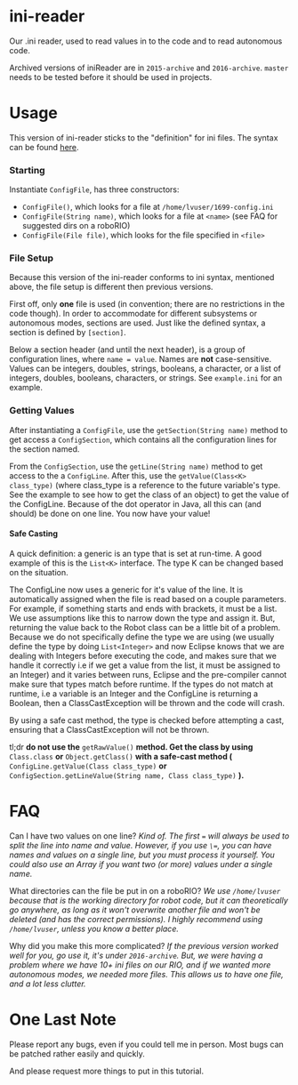 # ini-reader

Our .ini reader, used to read values in to the code and to read autonomous code.

Archived versions of iniReader are in `2015-archive` and `2016-archive`. `master` needs to be tested before it should be used in projects.

# Usage

This version of ini-reader sticks to the "definition" for ini files. The syntax can be found [here](https://en.wikipedia.org/wiki/INI_file).

### Starting

Instantiate `ConfigFile`, has three constructors:
- `ConfigFile()`, which looks for a file at `/home/lvuser/1699-config.ini`
- `ConfigFile(String name)`, which looks for a file at `<name>` (see FAQ for suggested dirs on a roboRIO)
- `ConfigFile(File file)`, which looks for the file specified in `<file>`

### File Setup

Because this version of the ini-reader conforms to ini syntax, mentioned above, the file setup is different then previous versions.

First off, only **one** file is used (in convention; there are no restrictions in the code though). In order to accommodate for different subsystems or autonomous modes, sections are used. Just like the defined syntax, a section is defined by `[section]`.

Below a section header (and until the next header), is a group of configuration lines, where `name = value`. Names are **not** case-sensitive. Values can be integers, doubles, strings, booleans, a character, or a list of integers, doubles, booleans, characters, or strings. See `example.ini` for an example.

### Getting Values

After instantiating a `ConfigFile`, use the `getSection(String name)` method to get access a `ConfigSection`, which contains all the configuration lines for the section named.

From the `ConfigSection`, use the `getLine(String name)` method to get access to the a `ConfigLine`. After this, use the `getValue(Class<K> class_type)` (where class_type is a reference to the future variable's type. See the example to see how to get the class of an object) to get the value of the ConfigLine. Because of the dot operator in Java, all this can (and should) be done on one line. You now have your value!

#### Safe Casting

A quick definition: a generic is an type that is set at run-time. A good example of this is the `List<K>` interface. The type K can be changed based on the situation.

The ConfigLine now uses a generic for it's value of the line. It is automatically assigned when the file is read based on a couple parameters. For example, if something starts and ends with brackets, it must be a list. We use assumptions like this to narrow down the type and assign it. But, returning the value back to the Robot class can be a little bit of a problem. Because we do not specifically define the type we are using (we usually define the type by doing `List<Integer>` and now Eclipse knows that we are dealing with Integers before executing the code, and makes sure that we handle it correctly i.e if we get a value from the list, it must be assigned to an Integer) and it varies between runs, Eclipse and the pre-compiler cannot make sure that types match before runtime. If the types do not match at runtime, i.e a variable is an Integer and the ConfigLine is returning a Boolean, then a ClassCastException will be thrown and the code will crash. 

By using a safe cast method, the type is checked before attempting a cast, ensuring that a ClassCastException will not be thrown. 

tl;dr **do not use the** `getRawValue()` **method. Get the class by using** `Class.class` **or** `Object.getClass()` **with a safe-cast method (** `ConfigLine.getValue(Class class_type)` **or** `ConfigSection.getLineValue(String name, Class class_type)` **).**

# FAQ

Can I have two values on one line? *Kind of. The first `=` will always be used to split the line into name and value. However, if you use `\=`, you can have names and values on a single line, but you must process it yourself. You could also use an Array if you want two (or more) values under a single name.*

What directories can the file be put in on a roboRIO? *We use `/home/lvuser` because that is the working directory for robot code, but it can theoretically go anywhere, as long as it won't overwrite another file and won't be deleted (and has the correct permissions). I highly recommend using `/home/lvuser`, unless you know a better place.*

Why did you make this more complicated? *If the previous version worked well for you, go use it, it's under `2016-archive`. But, we were having a problem where we have 10+ ini files on our RIO, and if we wanted more autonomous modes, we needed more files. This allows us to have one file, and a lot less clutter.*

# One Last Note

Please report any bugs, even if you could tell me in person. Most bugs can be patched rather easily and quickly.

And please request more things to put in this tutorial. 
